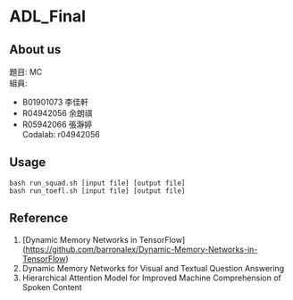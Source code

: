 # ADL_Final

## About us
題目: MC  
組員:  
* B01901073 李佳軒  
* R04942056 余朗祺  
* R05942066 張瀞婷  
Codalab: r04942056  

## Usage
`bash run_squad.sh [input file] [output file]`  
`bash run_toefl.sh [input file] [output file]`

## Reference
1. [Dynamic Memory Networks in TensorFlow] (https://github.com/barronalex/Dynamic-Memory-Networks-in-TensorFlow)
2. Dynamic Memory Networks for Visual and Textual Question Answering
3. Hierarchical Attention Model for Improved Machine Comprehension of Spoken Content


